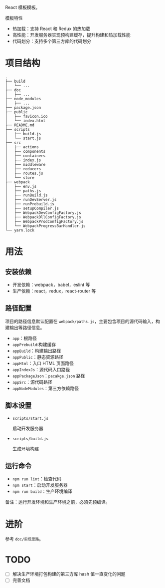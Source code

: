 React 模板模板。

模板特性

- 热加载：支持 React 和 Redux 的热加载
- 高性能：开发服务器实现预构建缓存，提升构建和热加载性能
- 代码划分：支持多个第三方库的代码划分

# 项目结构

```
.
├── build
│   └── ...
├── doc
│   ├── ...
├── node_modules
│   ├── ...
├── package.json
├── public
│   ├── favicon.ico
│   └── index.html
├── README.md
├── scripts
│   ├── build.js
│   └── start.js
├── src
│   ├── actions
│   ├── components
│   ├── containers
│   ├── index.js
│   ├── middleware
│   ├── reducers
│   ├── routes.js
│   └── store
├── webpack
│   ├── env.js
│   ├── paths.js
│   ├── runBuild.js
│   ├── runDevServer.js
│   ├── runPrebuild.js
│   ├── setupCompiler.js
│   ├── WebpackDevConfigFactory.js
│   ├── WebpackDllConfigFactory.js
│   ├── WebpackProdConfigFactory.js
│   └── WebpackProgressBarHandler.js
└── yarn.lock
```

# 用法
## 安装依赖

- 开发依赖：webpack，babel，eslint 等
- 生产依赖：react，redux，react-router 等

## 路径配置
项目的路径信息默认配置在 `webpack/paths.js`，主要包含项目的源代码输入，构建输出等路径信息。

- `app`：根路径
- `appPrebuild`:构建缓存
- `appBuild`：构建输出路径
- `appPublic`：静态资源路径
- `appHtml`：入口 HTML 页面路径
- `appIndexJs`：源代码入口路径
- `appPackageJson`：`pacakge.json` 路径
- `appSrc`：源代码路径
- `appNodeModules`：第三方依赖路径

## 脚本设置
- `scripts/start.js`

    启动开发服务器

- `scripts/build.js`

    生成环境构建

## 运行命令

- `npm run lint`：检查代码
- `npm start`：启动开发服务器
- `npm run build`：生产环境编译

备注：运行开发环境和生产环境之前，必须先预编译。

# 进阶
参考 `doc/实现思路`。


# TODO
- [ ] 解决生产环境打包构建的第三方库 hash 值一直变化的问题
- [ ] 完善文档
